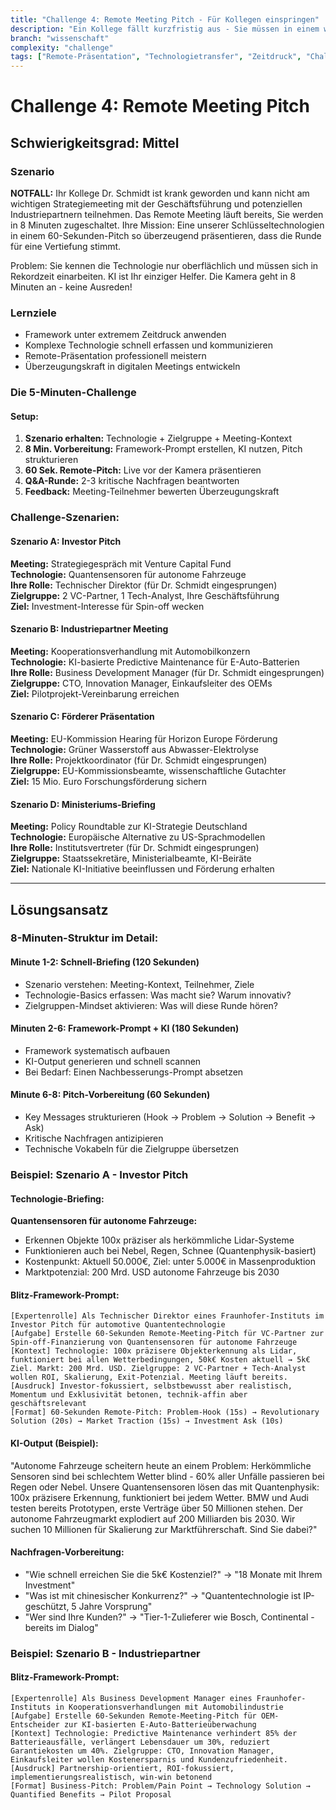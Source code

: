 ```yaml
---
title: "Challenge 4: Remote Meeting Pitch - Für Kollegen einspringen"
description: "Ein Kollege fällt kurzfristig aus - Sie müssen in einem wichtigen Remote Meeting für ihn einspringen und eine Technologie in 60 Sekunden pitchen."
branch: "wissenschaft"
complexity: "challenge"
tags: ["Remote-Präsentation", "Technologietransfer", "Zeitdruck", "Challenge"]
---
```


# Challenge 4: Remote Meeting Pitch

## Schwierigkeitsgrad: Mittel

### Szenario
**NOTFALL:** Ihr Kollege Dr. Schmidt ist krank geworden und kann nicht am wichtigen Strategiemeeting mit der Geschäftsführung und potenziellen Industriepartnern teilnehmen. Das Remote Meeting läuft bereits, Sie werden in 8 Minuten zugeschaltet. Ihre Mission: Eine unserer Schlüsseltechnologien in einem 60-Sekunden-Pitch so überzeugend präsentieren, dass die Runde für eine Vertiefung stimmt.

Problem: Sie kennen die Technologie nur oberflächlich und müssen sich in Rekordzeit einarbeiten. KI ist Ihr einziger Helfer. Die Kamera geht in 8 Minuten an - keine Ausreden!

### Lernziele
- Framework unter extremem Zeitdruck anwenden  
- Komplexe Technologie schnell erfassen und kommunizieren
- Remote-Präsentation professionell meistern
- Überzeugungskraft in digitalen Meetings entwickeln

### Die 5-Minuten-Challenge

#### **Setup:**
1. **Szenario erhalten:** Technologie + Zielgruppe + Meeting-Kontext
2. **8 Min. Vorbereitung:** Framework-Prompt erstellen, KI nutzen, Pitch strukturieren
3. **60 Sek. Remote-Pitch:** Live vor der Kamera präsentieren
4. **Q&A-Runde:** 2-3 kritische Nachfragen beantworten  
5. **Feedback:** Meeting-Teilnehmer bewerten Überzeugungskraft

### Challenge-Szenarien:

#### **Szenario A: Investor Pitch**
**Meeting:** Strategiegespräch mit Venture Capital Fund  
**Technologie:** Quantensensoren für autonome Fahrzeuge  
**Ihre Rolle:** Technischer Direktor (für Dr. Schmidt eingesprungen)  
**Zielgruppe:** 2 VC-Partner, 1 Tech-Analyst, Ihre Geschäftsführung  
**Ziel:** Investment-Interesse für Spin-off wecken

#### **Szenario B: Industriepartner Meeting**
**Meeting:** Kooperationsverhandlung mit Automobilkonzern  
**Technologie:** KI-basierte Predictive Maintenance für E-Auto-Batterien  
**Ihre Rolle:** Business Development Manager (für Dr. Schmidt eingesprungen)  
**Zielgruppe:** CTO, Innovation Manager, Einkaufsleiter des OEMs  
**Ziel:** Pilotprojekt-Vereinbarung erreichen

#### **Szenario C: Förderer Präsentation**
**Meeting:** EU-Kommission Hearing für Horizon Europe Förderung  
**Technologie:** Grüner Wasserstoff aus Abwasser-Elektrolyse  
**Ihre Rolle:** Projektkoordinator (für Dr. Schmidt eingesprungen)  
**Zielgruppe:** EU-Kommissionsbeamte, wissenschaftliche Gutachter  
**Ziel:** 15 Mio. Euro Forschungsförderung sichern

#### **Szenario D: Ministeriums-Briefing**
**Meeting:** Policy Roundtable zur KI-Strategie Deutschland  
**Technologie:** Europäische Alternative zu US-Sprachmodellen  
**Ihre Rolle:** Institutsvertreter (für Dr. Schmidt eingesprungen)  
**Zielgruppe:** Staatssekretäre, Ministerialbeamte, KI-Beiräte  
**Ziel:** Nationale KI-Initiative beeinflussen und Förderung erhalten

---

## Lösungsansatz

### **8-Minuten-Struktur im Detail:**

#### **Minute 1-2: Schnell-Briefing (120 Sekunden)**
- Szenario verstehen: Meeting-Kontext, Teilnehmer, Ziele
- Technologie-Basics erfassen: Was macht sie? Warum innovativ?
- Zielgruppen-Mindset aktivieren: Was will diese Runde hören?

#### **Minuten 2-6: Framework-Prompt + KI (180 Sekunden)**  
- Framework systematisch aufbauen
- KI-Output generieren und schnell scannen
- Bei Bedarf: Einen Nachbesserungs-Prompt absetzen

#### **Minute 6-8: Pitch-Vorbereitung (60 Sekunden)**
- Key Messages strukturieren (Hook → Problem → Solution → Benefit → Ask)
- Kritische Nachfragen antizipieren  
- Technische Vokabeln für die Zielgruppe übersetzen

### **Beispiel: Szenario A - Investor Pitch**

#### **Technologie-Briefing:**
**Quantensensoren für autonome Fahrzeuge:**
- Erkennen Objekte 100x präziser als herkömmliche Lidar-Systeme
- Funktionieren auch bei Nebel, Regen, Schnee (Quantenphysik-basiert)
- Kostenpunkt: Aktuell 50.000€, Ziel: unter 5.000€ in Massenproduktion
- Marktpotenzial: 200 Mrd. USD autonome Fahrzeuge bis 2030

#### **Blitz-Framework-Prompt:**

```
[Expertenrolle] Als Technischer Direktor eines Fraunhofer-Instituts im Investor Pitch für automotive Quantentechnologie
[Aufgabe] Erstelle 60-Sekunden Remote-Meeting-Pitch für VC-Partner zur Spin-off-Finanzierung von Quantensensoren für autonome Fahrzeuge  
[Kontext] Technologie: 100x präzisere Objekterkennung als Lidar, funktioniert bei allen Wetterbedingungen, 50k€ Kosten aktuell → 5k€ Ziel. Markt: 200 Mrd. USD. Zielgruppe: 2 VC-Partner + Tech-Analyst wollen ROI, Skalierung, Exit-Potenzial. Meeting läuft bereits.
[Ausdruck] Investor-fokussiert, selbstbewusst aber realistisch, Momentum und Exklusivität betonen, technik-affin aber geschäftsrelevant
[Format] 60-Sekunden Remote-Pitch: Problem-Hook (15s) → Revolutionary Solution (20s) → Market Traction (15s) → Investment Ask (10s)
```

#### **KI-Output (Beispiel):**

"Autonome Fahrzeuge scheitern heute an einem Problem: Herkömmliche Sensoren sind bei schlechtem Wetter blind - 60% aller Unfälle passieren bei Regen oder Nebel. Unsere Quantensensoren lösen das mit Quantenphysik: 100x präzisere Erkennung, funktioniert bei jedem Wetter. BMW und Audi testen bereits Prototypen, erste Verträge über 50 Millionen stehen. Der autonome Fahrzeugmarkt explodiert auf 200 Milliarden bis 2030. Wir suchen 10 Millionen für Skalierung zur Marktführerschaft. Sind Sie dabei?"

#### **Nachfragen-Vorbereitung:**
- "Wie schnell erreichen Sie die 5k€ Kostenziel?" → "18 Monate mit Ihrem Investment"
- "Was ist mit chinesischer Konkurrenz?" → "Quantentechnologie ist IP-geschützt, 5 Jahre Vorsprung"
- "Wer sind Ihre Kunden?" → "Tier-1-Zulieferer wie Bosch, Continental - bereits im Dialog"

### **Beispiel: Szenario B - Industriepartner**

#### **Blitz-Framework-Prompt:**

```
[Expertenrolle] Als Business Development Manager eines Fraunhofer-Instituts in Kooperationsverhandlungen mit Automobilindustrie  
[Aufgabe] Erstelle 60-Sekunden Remote-Meeting-Pitch für OEM-Entscheider zur KI-basierten E-Auto-Batterieüberwachung
[Kontext] Technologie: Predictive Maintenance verhindert 85% der Batterieausfälle, verlängert Lebensdauer um 30%, reduziert Garantiekosten um 40%. Zielgruppe: CTO, Innovation Manager, Einkaufsleiter wollen Kostenersparnis und Kundenzufriedenheit.
[Ausdruck] Partnership-orientiert, ROI-fokussiert, implementierungsrealistisch, win-win betonend
[Format] Business-Pitch: Problem/Pain Point → Technology Solution → Quantified Benefits → Pilot Proposal
```